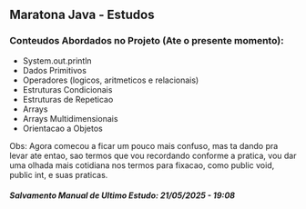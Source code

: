## Maratona Java - Estudos

### Conteudos Abordados no Projeto (Ate o presente momento):
- System.out.println
- Dados Primitivos
- Operadores (logicos, aritmeticos e relacionais)
- Estruturas Condicionais
- Estruturas de Repeticao
- Arrays
- Arrays Multidimensionais
- Orientacao a Objetos

Obs: Agora comecou a ficar um pouco mais confuso, mas ta dando pra levar ate entao, sao termos que vou recordando conforme a pratica, vou dar uma olhada mais cotidiana nos termos para fixacao, como public void, public int, e suas praticas.
#### *Salvamento Manual de Ultimo Estudo: 21/05/2025 - 19:08*